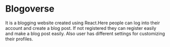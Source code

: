 # Blogoverse
It is a blogging website created using React.Here people can log into their account and create a blog post. If not registered they can register easily and make a blog post easily.
Also user has different settings for customizing their profiles.
